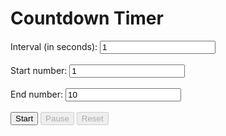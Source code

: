 <!DOCTYPE html>
<html>
  <head>
    <title>Countdown Timer</title>
  </head>
  <body>
    <h1>Countdown Timer</h1>
    <label for="interval">Interval (in seconds):</label>
    <input type="number" id="interval" min="1" value="1">
    <br><br>
    <label for="start">Start number:</label>
    <input type="number" id="start" min="1" value="1">
    <br><br>
    <label for="end">End number:</label>
    <input type="number" id="end" min="1" value="10">
    <br><br>
    <button id="startButton">Start</button>
    <button id="pauseButton" disabled>Pause</button>
    <button id="resetButton" disabled>Reset</button>
    <br><br>
    <div id="countdown"></div>
    <audio id="countdownSound" src="path/to/sound/file.mp3"></audio>
    <script>
      window.onload = function() {
        const startButton = document.getElementById('startButton');
        const pauseButton = document.getElementById('pauseButton');
        const resetButton = document.getElementById('resetButton');
        const countdownDisplay = document.getElementById('countdown');
        const intervalInput = document.getElementById('interval');
        const startInput = document.getElementById('start');
        const endInput = document.getElementById('end');
        const countdownSound = document.getElementById('countdownSound');

        let intervalId;
        let remainingTime;
        let intervalDuration = 1000;

        function startCountdown() {
          intervalDuration = intervalInput.value * 1000;
          let currentNumber = startInput.value;
          const endNumber = endInput.value;
          countdownDisplay.innerText = currentNumber;
          intervalId = setInterval(function() {
            currentNumber++;
            countdownDisplay.innerText = currentNumber;
            if (currentNumber >= endNumber) {
              clearInterval(intervalId);
              startButton.disabled = false;
              pauseButton.disabled = true;
              resetButton.disabled = false;
            } else if (currentNumber % 1 === 0) {
              countdownSound.currentTime = 0;
              countdownSound.play();
            }
          }, intervalDuration);
          startButton.disabled = true;
          pauseButton.disabled = false;
          resetButton.disabled = true;
        }

        function pauseCountdown() {
          clearInterval(intervalId);
          startButton.disabled = false;
          pauseButton.disabled = true;
          resetButton.disabled = false;
        }

        function resetCountdown() {
          clearInterval(intervalId);
          remainingTime = undefined;
          countdownDisplay.innerText = '';
          startButton.disabled = false;
          pauseButton.disabled = true;
          resetButton.disabled = true;
        }

        startButton.addEventListener('click', startCountdown);
        pauseButton.addEventListener('click', pauseCountdown);
        resetButton.addEventListener('click', resetCountdown);
      }
    </script>
  </body>
</html>

